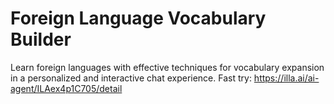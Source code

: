 # Foreign Language Vocabulary Builder
Learn foreign languages with effective techniques for vocabulary expansion in a personalized and interactive chat experience.
Fast try: https://illa.ai/ai-agent/ILAex4p1C705/detail
